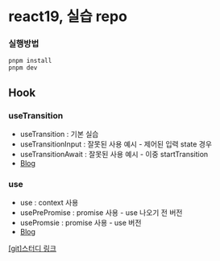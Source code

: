# react19, 실습 repo

### 실행방법
```
pnpm install
pnpm dev 
```

## Hook

### useTransition
- useTransition : 기본 실습
- useTransitionInput : 잘못된 사용 예시 - 제어된 입력 state 경우
- useTransitionAwait : 잘못된 사용 예시 - 이중 startTransition 
- [Blog](https://codingirl.tistory.com/entry/React-19-%ED%86%BA%EC%95%84%EB%B3%B4%EA%B8%B0-useTrasition)



### use
- use : context 사용
- usePrePromise : promise 사용 - use 나오기 전 버전
- usePromsie : promise 사용 - use 버전
- [Blog](https://codingirl.tistory.com/entry/React-19-%ED%86%BA%EC%95%84%EB%B3%B4%EA%B8%B0-use)


[[git]스터디 링크](https://github.com/The-survivor-is-strong/react19)
